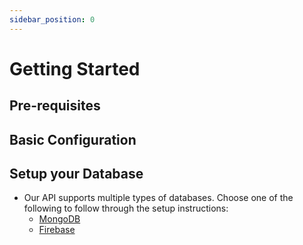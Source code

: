 ```yaml
---
sidebar_position: 0
---
```


# Getting Started

## Pre-requisites

## Basic Configuration


## Setup your Database

- Our API supports multiple types of databases. Choose one of the following to follow through the setup instructions:
  - [MongoDB](./databases/robo3t.md)
  - [Firebase](./databases/firebase.md)
